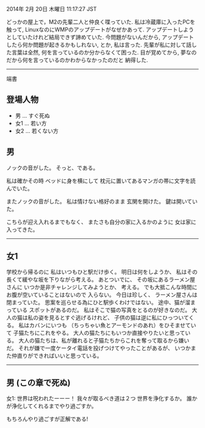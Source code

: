 2014年  2月 20日 木曜日 11:17:27 JST

どっかの屋上で，M2の先輩二人と仲良く喋っていた.
私は冷蔵庫に入ったPCを触って,
LinuxなのにWMPのアップデートがなぜかあって.
アップデートしようとしていたけれど結局できず諦めていた.
今問題がないんだから,
アップデートしたら何か問題が起きるかもしれない,
とか,
私は言った.
先輩が私に対して話した言葉は全然,
何を言っているのか分からなくて困った.
目が覚めてから,
夢なのだから何を言っているのかわからなかったのだと
納得した.

---

端書

## 登場人物

- 男 ... すぐ死ぬ
- 女1 ... 若い方
- 女2 ... 若くない方

## 男

ノックの音がした。
そっと、である。

私は確かその時
ベッドに身を横にして
枕元に置いてあるマンガの帯に文字を読んでいた。

またノックの音がした。
私は情けない格好のまま
玄関を開けた。
鍵は開いていた。

こちらが迎え入れるまでもなく、
またさも自分の家に入るかのように
女は家に入ってきた。

---

## 女1

学校から帰るのに
私はいつもひと駅だけ歩く。
明日は何をしようか、
私はその長くて緩やな坂を下りながら考える。
あとついでに、
その坂にあるラーメン屋さんに
いつか是非チャレンジしてみようとか、
考える。
でも大抵こんな時間にお腹が空いていることはないので
入らない。
今日は珍しく、
ラーメン屋さんは閉まっていた。
思案を巡らせる為にひと駅歩くわけではない。
途中、猫が溜まっている
スポットがあるのだ。
私はそこで猫の写真をとるのが好きなのだ。
大人の猫は私の姿を見るとすぐ逃げるけれど、
子供の猫は逆に私にひっついてくる。
私はカバンにいつも
（ちっちゃい魚とアーモンドのあれ）をひそませていて
子猫たちにこれをやる。
大人の猫たちにもいつか直接やりたいと思っている。
大人の猫たちは、私が離れると子猫たちからこれを奪って取るから嫌いだ。
それが嫌で一度ケータイ電話を投げつけてやったことがあるが、
いつかまた仲直りができればいいと思っている。

---

## 男 (この章で死ぬ)

女1: 世界は呪われたーーー！
我々が取るべき道は２つ
世界を浄化するか。
誰かが浄化してくれるまでやり過ごすか。

もちろんやり過ごすが正解である!



